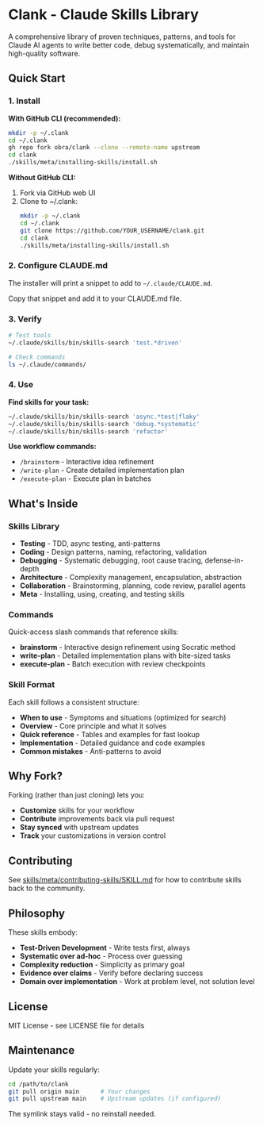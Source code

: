 # Clank - Claude Skills Library

A comprehensive library of proven techniques, patterns, and tools for Claude AI agents to write better code, debug systematically, and maintain high-quality software.

## Quick Start

### 1. Install

**With GitHub CLI (recommended):**
```bash
mkdir -p ~/.clank
cd ~/.clank
gh repo fork obra/clank --clone --remote-name upstream
cd clank
./skills/meta/installing-skills/install.sh
```

**Without GitHub CLI:**
1. Fork via GitHub web UI
2. Clone to ~/.clank:
   ```bash
   mkdir -p ~/.clank
   cd ~/.clank
   git clone https://github.com/YOUR_USERNAME/clank.git
   cd clank
   ./skills/meta/installing-skills/install.sh
   ```

### 2. Configure CLAUDE.md

The installer will print a snippet to add to `~/.claude/CLAUDE.md`.

Copy that snippet and add it to your CLAUDE.md file.

### 3. Verify

```bash
# Test tools
~/.claude/skills/bin/skills-search 'test.*driven'

# Check commands
ls ~/.claude/commands/
```

### 4. Use

**Find skills for your task:**
```bash
~/.claude/skills/bin/skills-search 'async.*test|flaky'
~/.claude/skills/bin/skills-search 'debug.*systematic'
~/.claude/skills/bin/skills-search 'refactor'
```

**Use workflow commands:**
- `/brainstorm` - Interactive idea refinement
- `/write-plan` - Create detailed implementation plan
- `/execute-plan` - Execute plan in batches

## What's Inside

### Skills Library

- **Testing** - TDD, async testing, anti-patterns
- **Coding** - Design patterns, naming, refactoring, validation
- **Debugging** - Systematic debugging, root cause tracing, defense-in-depth
- **Architecture** - Complexity management, encapsulation, abstraction
- **Collaboration** - Brainstorming, planning, code review, parallel agents
- **Meta** - Installing, using, creating, and testing skills

### Commands

Quick-access slash commands that reference skills:
- **brainstorm** - Interactive design refinement using Socratic method
- **write-plan** - Detailed implementation plans with bite-sized tasks
- **execute-plan** - Batch execution with review checkpoints

### Skill Format

Each skill follows a consistent structure:
- **When to use** - Symptoms and situations (optimized for search)
- **Overview** - Core principle and what it solves
- **Quick reference** - Tables and examples for fast lookup
- **Implementation** - Detailed guidance and code examples
- **Common mistakes** - Anti-patterns to avoid

## Why Fork?

Forking (rather than just cloning) lets you:
- **Customize** skills for your workflow
- **Contribute** improvements back via pull request
- **Stay synced** with upstream updates
- **Track** your customizations in version control

## Contributing

See [skills/meta/contributing-skills/SKILL.md](skills/meta/contributing-skills/SKILL.md) for how to contribute skills back to the community.

## Philosophy

These skills embody:
- **Test-Driven Development** - Write tests first, always
- **Systematic over ad-hoc** - Process over guessing
- **Complexity reduction** - Simplicity as primary goal
- **Evidence over claims** - Verify before declaring success
- **Domain over implementation** - Work at problem level, not solution level

## License

MIT License - see LICENSE file for details

## Maintenance

Update your skills regularly:

```bash
cd /path/to/clank
git pull origin main      # Your changes
git pull upstream main    # Upstream updates (if configured)
```

The symlink stays valid - no reinstall needed.
